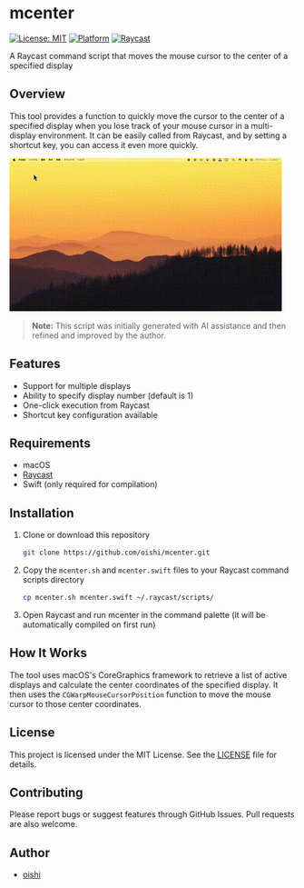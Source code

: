 # mcenter

[![License: MIT](https://img.shields.io/badge/License-MIT-yellow.svg)](https://opensource.org/licenses/MIT)
[![Platform](https://img.shields.io/badge/platform-macOS-lightgrey.svg)](https://www.apple.com/macos/)
[![Raycast](https://img.shields.io/badge/Raycast-Extension-blue.svg)](https://www.raycast.com/)

A Raycast command script that moves the mouse cursor to the center of a specified display

## Overview

This tool provides a function to quickly move the cursor to the center of a specified display when you lose track of your mouse cursor in a multi-display environment. It can be easily called from Raycast, and by setting a shortcut key, you can access it even more quickly.

![mcenter demonstration](mcenter.gif)

> **Note:** This script was initially generated with AI assistance and then refined and improved by the author.

## Features

- Support for multiple displays
- Ability to specify display number (default is 1)
- One-click execution from Raycast
- Shortcut key configuration available

## Requirements

- macOS
- [Raycast](https://www.raycast.com/)
- Swift (only required for compilation)

## Installation

1. Clone or download this repository
   ```bash
   git clone https://github.com/oishi/mcenter.git
   ```

2. Copy the `mcenter.sh` and `mcenter.swift` files to your Raycast command scripts directory
   ```bash
   cp mcenter.sh mcenter.swift ~/.raycast/scripts/
   ```

3. Open Raycast and run mcenter in the command palette (it will be automatically compiled on first run)

## How It Works

The tool uses macOS's CoreGraphics framework to retrieve a list of active displays and calculate the center coordinates of the specified display. It then uses the `CGWarpMouseCursorPosition` function to move the mouse cursor to those center coordinates.

## License

This project is licensed under the MIT License. See the [LICENSE](LICENSE) file for details.

## Contributing

Please report bugs or suggest features through GitHub Issues. Pull requests are also welcome.

## Author

- [oishi](https://raycast.com/oishi)
